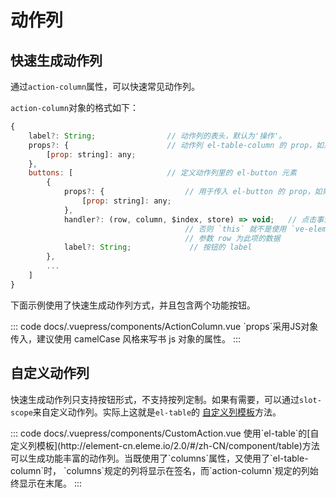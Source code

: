 # 动作列

## 快速生成动作列

通过`action-column`属性，可以快速常见动作列。

`action-column`对象的格式如下：

```js
{
    label?: String;                // 动作列的表头，默认为'操作'。
    props?: {                      // 动作列 el-table-column 的 prop，如果需要自定义该列特性，请在此处设置
        [prop: string]: any;
    },
    buttons: [                     // 定义动作列里的 el-button 元素
        {
            props?: {                  // 用于传入 el-button 的 prop，如果要设置该按钮，请在此处设置
                [prop: string]: any;
            },
            handler?: (row, column, $index, store) => void;   // 点击事件的 callback, 注意使用箭头函数，
                                       // 否则 `this` 就不是使用 `ve-element-table` 组件了。
                                       // 参数 row 为此项的数据
            label?: String;             // 按钮的 label
        },
        ...
    ]
}
```

下面示例使用了快速生成动作列方式，并且包含两个功能按钮。

<ClientOnly>
<CodeExample title="带有动作列的表格" description="通过传入`action-column`快速生成动作列。">
<ActionColumn slot="example" />
::: code docs/.vuepress/components/ActionColumn.vue
`props`采用JS对象传入，建议使用 camelCase 风格来写书 js 对象的属性。
:::
</CodeExample>
</ClientOnly>

## 自定义动作列

快速生成动作列只支持按钮形式，不支持按列定制。如果有需要，可以通过`slot-scope`来自定义动作列。实际上这就是`el-table`的
[自定义列模板](http://element-cn.eleme.io/2.0/#/zh-CN/component/table)方法。

<ClientOnly>
<CodeExample title="多功能的动作列" description="可以通过`slot-scope`来自定义动作列。">
<CustomAction slot="example" />
::: code docs/.vuepress/components/CustomAction.vue
使用`el-table`的[自定义列模板](http://element-cn.eleme.io/2.0/#/zh-CN/component/table)方法可以生成功能丰富的动作列。当既使用了`columns`属性，又使用了`el-table-column`时，
`columns`规定的列将显示在签名，而`action-column`规定的列始终显示在末尾。
:::
</CodeExample>
</ClientOnly>
